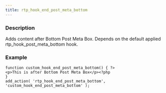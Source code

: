 ```yaml
---
title: rtp_hook_end_post_meta_bottom
---
```


### Description


Adds content after Bottom Post Meta Box. Depends on the default applied rtp_hook_post_meta_bottom hook.


### Example



    
    function custom_hook_end_post_meta_bottom() { ?>
    <p>This is after Bottom Post Meta Box</p><?php
    }
    add_action( 'rtp_hook_end_post_meta_bottom', 'custom_hook_end_post_meta_bottom' );
